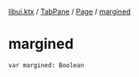[libui.ktx](../../README.md) / [TabPane](../README.md) / [Page](README.md) / [margined](margined.md)

# margined

`var margined: Boolean`
